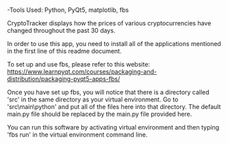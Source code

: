 -Tools Used: Python, PyQt5, matplotlib, fbs

CryptoTracker displays how the prices of various cryptocurrencies have changed throughout the past 30 days.

In order to use this app, you need to install all of the applications mentioned in the first line of this readme document.

To set up and use fbs, please refer to this website: https://www.learnpyqt.com/courses/packaging-and-distribution/packaging-pyqt5-apps-fbs/

Once you have set up fbs, you will notice that there is a directory called 'src' in the same directory as your virtual environment.
Go to 'src\main\python' and put all of the files here into that directory. The default main.py file should be replaced by the main.py file provided here.

You can run this software by activating virtual environment and then typing 'fbs run' in the virtual environment command line.
